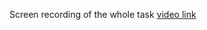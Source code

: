 Screen recording of the whole task
[video link](https://drive.google.com/file/d/1xNOYVd_8L_W_PtBdUb4qJLSPp8OlxBSe/view?usp=sharing)
